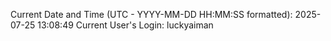 Current Date and Time (UTC - YYYY-MM-DD HH:MM:SS formatted): 2025-07-25 13:08:49
Current User's Login: luckyaiman

